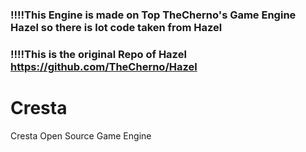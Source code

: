 ### !!!!This Engine is made on Top TheCherno's Game Engine Hazel so there is lot code taken from Hazel
### !!!!This is the original Repo of Hazel https://github.com/TheCherno/Hazel
# Cresta
Cresta Open Source Game Engine 
